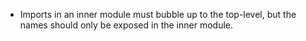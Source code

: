 - Imports in an inner module must bubble up to the top-level, but the names should only be exposed in the inner module.
